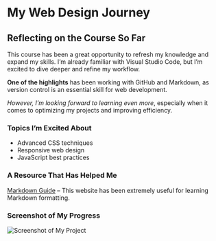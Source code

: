 # My Web Design Journey

## Reflecting on the Course So Far

This course has been a great opportunity to refresh my knowledge and expand my skills. I’m already familiar with Visual Studio Code, but I’m excited to dive deeper and refine my workflow.  

**One of the highlights** has been working with GitHub and Markdown, as version control is an essential skill for web development.  

*However, I’m looking forward to learning even more*, especially when it comes to optimizing my projects and improving efficiency.  

### Topics I’m Excited About

- Advanced CSS techniques  
- Responsive web design  
- JavaScript best practices  

### A Resource That Has Helped Me  

[Markdown Guide](https://www.markdownguide.org/) – This website has been extremely useful for learning Markdown formatting.  

### Screenshot of My Progress  

![Screenshot of My Project](images/my-screenshot.png)  


